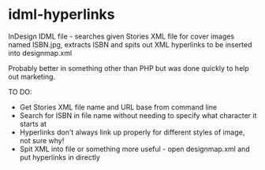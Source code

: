 # idml-hyperlinks
InDesign IDML file - searches given Stories XML file for cover images named ISBN.jpg, extracts ISBN and spits out XML hyperlinks to be inserted into designmap.xml

Probably better in something other than PHP but was done quickly to help out marketing.

TO DO:
* Get Stories XML file name and URL base from command line
* Search for ISBN in file name without needing to specify what character it starts at
* Hyperlinks don't always link up properly for different styles of image, not sure why!
* Spit XML into file or something more useful - open designmap.xml and put hyperlinks in directly

